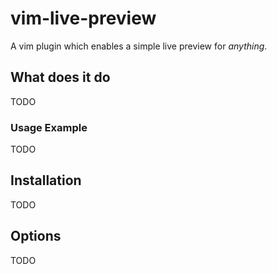 # vim-live-preview

A vim plugin which enables a simple live preview for *anything*.

## What does it do

TODO

### Usage Example

TODO

## Installation

TODO

## Options

TODO
